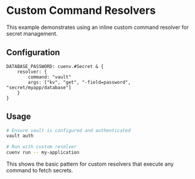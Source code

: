 # Custom Command Resolvers

This example demonstrates using an inline custom command resolver for secret management.

## Configuration

```cue
DATABASE_PASSWORD: cuenv.#Secret & {
    resolver: {
        command: "vault"
        args: ["kv", "get", "-field=password", "secret/myapp/database"]
    }
}
```

## Usage

```bash
# Ensure vault is configured and authenticated
vault auth

# Run with custom resolver
cuenv run -- my-application
```

This shows the basic pattern for custom resolvers that execute any command to fetch secrets.